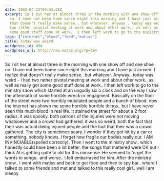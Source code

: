 ```yaml
---
date: 2003-04-23T07:53:28Z
excerpt: So I sit her at almost three in the morning with one show off and one shoe
  on. I have not been home since eight this morning and I have just arrived. I realize
  that doesn't really make sense.. but whatever. Anyway.. today was weird - I had
  two rather pivotal meeting at work and about other work.. as well as really got
  some good stuff done at work.. I then left work to go to the ministry show whi...
tags: ["internet","blood","food","matiss"]
title: Today was weird
wordpress_id: 494
wordpress_url: http://new.nata2.org/?p=494
---
```


So I sit her at almost three in the morning with one show off and one shoe on. I have not been home since eight this morning and I have just arrived. I realize that doesn't really make sense.. but whatever. Anyway.. today was weird - I had two rather pivotal meeting at work and about other work.. as well as really got some good stuff done at work.. I then left work to go to the ministry show which started at an ungodly six o clock and on the way I saw the aftermath of some horrible wreck or engagment. Basically on the floor of the street were two horribly mutalated people and a bunch of blood. now the internet has shown me some horrible horrible things.. but I have never seen this much blood in real life. it stained the street for about a 2 foot radius. it was spooky. both patrons of the injuries were not moving whatsoever and a crowd had gathered. it was so weird, both the fact that their was actual dieing injured people and the fact that their was a crowd gathered. The city is sometimes scary. I wonder if they got hit by a car or something. nobody knows. I forget how fragile our bodies really our. I AM INVINCIABLE(spelled correctly). Then I went to the ministry show.. which honestly could have been a lot better. the songs that mattered were OK but I think Al is getting quite to old for this nonsense. He seemed to forget the words to songs.. and worse.. I felt embarrased for him. After the ministry show.. I went with matiss and beck to get food and then to spy bar.. where I talked to some friends and met and talked to this really cool girl.. well I am sleepy. 

